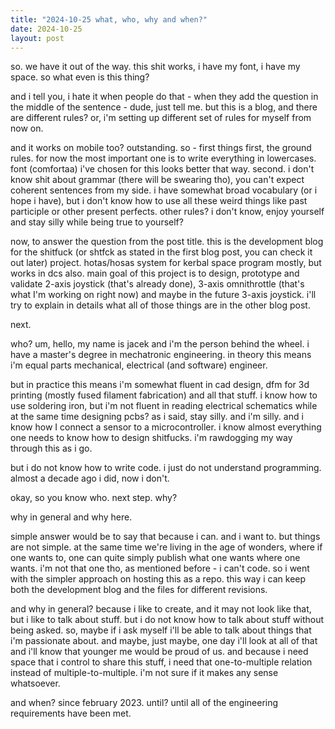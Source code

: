 ```yaml
---
title: "2024-10-25 what, who, why and when?"
date: 2024-10-25
layout: post
---
```


so. we have it out of the way. this shit works, i have my font, i have my space. so what even is this thing? <br />

and i tell you, i hate it when people do that - when they add the question in the middle of the sentence - dude, just tell me. but this is a blog, and there are different rules? or, i'm setting up different set of rules for myself from now on. <br />

and it works on mobile too? outstanding. so - first things first, the ground rules. for now the most important one is to write everything in lowercases. font (comfortaa) i've chosen for this looks better that way. second. i don't know shit about grammar (there will be swearing tho), you can't expect coherent sentences from my side. i have somewhat broad vocabulary (or i hope i have), but i don't know how to use all these weird things like past participle or other present perfects. other rules? i don't know, enjoy yourself and stay silly while being true to yourself? <br />

now, to answer the question from the post title. this is the development blog for the shitfuck (or shtfck as stated in the first blog post, you can check it out later) project. hotas/hosas system for kerbal space program mostly, but works in dcs also. main goal of this project is to design, prototype and validate 2-axis joystick (that's already done), 3-axis omnithrottle (that's what I'm working on right now) and maybe in the future 3-axis joystick. i'll try to explain in details what all of those things are in the other blog post.  <br />

next. <br />

who? um, hello, my name is jacek and i'm the person behind the wheel. i have a master's degree in mechatronic engineering. in theory this means i'm equal parts mechanical, electrical (and software) engineer. <br />

but in practice this means i'm somewhat fluent in cad design, dfm for 3d printing (mostly fused filament fabrication) and all that stuff. i know how to use soldering iron, but i'm not fluent in reading electrical schematics while at the same time designing pcbs? as i said, stay silly. and i'm silly. and i know how I connect a sensor to a microcontroller. i know almost everything one needs to know how to design shitfucks. i'm rawdogging my way through this as i go. <br />

but i do not know how to write code. i just do not understand programming. almost a decade ago i did, now i don't. <br />

okay, so you know who. next step. why? <br />

why in general and why here. <br />

simple answer would be to say that because i can. and i want to. but things are not simple. at the same time we're living in the age of wonders, where if one wants to, one can quite simply publish what one wants where one wants. i'm not that one tho, as mentioned before - i can't code. so i went with the simpler approach on hosting this as a repo. this way i can keep both the development blog and the files for different revisions. <br />

and why in general? because i like to create, and it may not look like that, but i like to talk about stuff. but i do not know how to talk about stuff without being asked. so, maybe if i ask myself i'll be able to talk about things that i'm passionate about. and maybe, just maybe, one day i'll look at all of that and i'll know that younger me would be proud of us. and because i need space that i control to share this stuff, i need that one-to-multiple relation instead of multiple-to-multiple. i'm not sure if it makes any sense whatsoever. <br />

and when? since february 2023. until? until all of the engineering requirements have been met.
